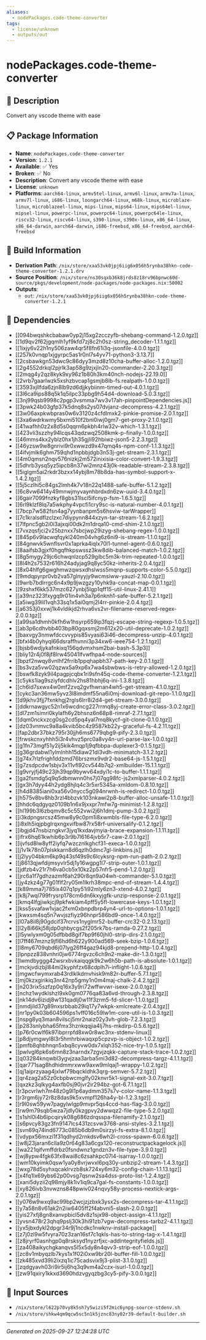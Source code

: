 ```yaml
---
aliases:
  - nodePackages.code-theme-converter
tags:
  - license/unknown
  - outputs/out
---
```


# nodePackages.code-theme-converter

## 📝 Description

Convert any vscode theme with ease

## 📋 Package Information

- **Name**: `nodePackages.code-theme-converter`
- **Version**: `1.2.1`
- **Available**: ✅ Yes
- **Broken**: ✅ No
- **Description**: Convert any vscode theme with ease
- **License**: `unknown`
- **Platforms**: `aarch64-linux`, `armv5tel-linux`, `armv6l-linux`, `armv7a-linux`, `armv7l-linux`, `i686-linux`, `loongarch64-linux`, `m68k-linux`, `microblaze-linux`, `microblazeel-linux`, `mips-linux`, `mips64-linux`, `mips64el-linux`, `mipsel-linux`, `powerpc-linux`, `powerpc64-linux`, `powerpc64le-linux`, `riscv32-linux`, `riscv64-linux`, `s390-linux`, `s390x-linux`, `x86_64-linux`, `x86_64-darwin`, `aarch64-darwin`, `i686-freebsd`, `x86_64-freebsd`, `aarch64-freebsd`

## 🔧 Build Information

- **Derivation Path**: `/nix/store/xaa53vk0jpj6iig6x056h5rynba38hkn-code-theme-converter-1.2.1.drv`
- **Source Position**: `/nix/store/ns30sqxb36k8jrds8z18rv96bpnwc60d-source/pkgs/development/node-packages/node-packages.nix:50002`
- **Outputs**:
  - `out`:  `/nix/store/xaa53vk0jpj6iig6x056h5rynba38hkn-code-theme-converter-1.2.1`

## 🔗 Dependencies

- [[094bwqshkcbabaw0yp2j15xg2zcczyfb-shebang-command-1.2.0.tgz]]
- [[1d9qv2f62jgqmlh1yf9kfd7zj8c2h0sz-string_decoder-1.1.1.tgz]]
- [[1ixjy6v22h1ny506zaw4qr5f8fn61i3q-jsonfile-4.0.0.tgz]]
- [[257k0vnqp1xjgyrpc5as1r0nl7s4yv71-python3-3.13.7]]
- [[2csbawkgn53dwc9c86dyy3mzd8z10cha-buffer-alloc-1.2.0.tgz]]
- [[2g4552drkql2pjrlk3ap58g9zjxjln20-commander-2.20.3.tgz]]
- [[2mqg4y2qz8kyk9xy96z1b80h3km40nch-nodejs-22.19.0]]
- [[2vrb7gaarlwzk5xshzbvcap1gsmjb8ib-fs.realpath-1.0.0.tgz]]
- [[3593xjllfda6zjn8lb9zd6djjkybiinm-timed-out-4.0.1.tgz]]
- [[3l6ca9ips88q5k1q5ilpc33pbg9h54d4-download-5.0.3.tgz]]
- [[3nj99qsb9998c2pgp3vsmma7wv3v17ah-pinpointDependencies.js]]
- [[3pwk24b03gfp37k5dnq8s2ys07dvjanz-decompress-4.2.1.tgz]]
- [[3w06axpkwbpras0w6v3120z4cfdlmxk2-pinkie-promise-2.0.1.tgz]]
- [[3xa6wdrkwmy5bxmi510f2bni0iwj0gm7-get-proxy-2.1.0.tgz]]
- [[41wafhh0z2x8d5s0qqrn6pkbh4rlw32v-which-1.3.1.tgz]]
- [[423vli3szzhy94lcqs43qdzwq2508kmk-p-finally-1.0.0.tgz]]
- [[46mms4kx2yblz0hx1jh35gjli92hbiwz-json5-2.2.3.tgz]]
- [[46yzsw9w8gnrivi9r0xwwzd9x47qmq4s-npm-conf-1.1.3.tgz]]
- [[4ifvjmlk6ghm759qhd1npbbjdgb3n53j-get-stream-2.3.1.tgz]]
- [[4m0qmsn2nqv576nizkj2m572inixisia-color-convert-1.9.3.tgz]]
- [[5dhrb3ysq5yz5ipcb8n37wi2mnz43j0k-readable-stream-2.3.8.tgz]]
- [[5iglgm5ai2rkdr3bzxx14ybj8m78b8da-has-symbol-support-x-1.4.2.tgz]]
- [[5j5czlhi5c84gs2lmh4k7v18n22q1488-safe-buffer-5.1.2.tgz]]
- [[6c8vw6414y49mnwjmyvaynhbrdxdn6zw-uuid-3.4.0.tgz]]
- [[6gair7099fnzkyf8gbs31lscl5ifcnyp-fsm-1.6.5.tgz]]
- [[6rl9klzf8lq7a5wkphy4vpcfi1cry9sc-is-natural-number-4.0.1.tgz]]
- [[7bcp7w582fsn4ag7yynbanpm5s6hsviw-tarWrapper]]
- [[7c1kralsdflzclzxc7diypynn844xzyn-tar-stream-1.6.2.tgz]]
- [[7lfpnc5gb2i0i3ajxqi00dk2m1drqa10-cmd-shim-2.1.0.tgz]]
- [[7vxzqsfjci2v25bznxx7sbcjwp29izyg-shebang-regex-1.0.0.tgz]]
- [[845p6v9lacwqfqykl240m04vhg6z6ni9-is-stream-1.1.0.tgz]]
- [[84gnwvk5wnflsvr0x1aprka4iqlx70l1-tunnel-agent-0.6.0.tgz]]
- [[8aaifsb3gjxf0hgqfhkpswssz3kw8dib-balanced-match-1.0.2.tgz]]
- [[8g5mygy29jc6chwqnlzcp529gibc5m3k-trim-repeated-1.0.0.tgz]]
- [[8l4h2s7532r616h24adyjag9q8yc50kz-inherits-2.0.4.tgz]]
- [[8x04hlfg6gwghmwzqwsxdhslwss5mqnp-supports-color-5.5.0.tgz]]
- [[9mdqpyrpr0vb2va57glnyyjy9wcmsiww-yauzl-2.10.0.tgz]]
- [[9wrb7bdlrrgc6n4x9p9jwzgzy10yhk9a-concat-map-0.0.1.tgz]]
- [[9zshxf6kk537mzc627ynbj5lgp1qff15-util-linux-2.41.1]]
- [[a39nz323fxygq9r01in4vh3a7p6nknh1-safe-buffer-5.2.1.tgz]]
- [[a5iwg39lil1vqh33sq1x5ai0qmj2l4rr-pinkie-2.0.4.tgz]]
- [[a6353j0xxwj1k4vldikjd2rhva6vs2vr-filename-reserved-regex-2.0.0.tgz]]
- [[a99sa1dhmh0kfh6w1hsyrp659ip3fqzj-escape-string-regexp-1.0.5.tgz]]
- [[ab3p6cdhvbb403bp80gqxsmj2m612x20-util-deprecate-1.0.2.tgz]]
- [[baxvgy3nmwfdccvvypis85vyasi63i46-decompress-unzip-4.0.1.tgz]]
- [[bfxl4b0yhyql66dsraffhvnni3p34xw6-ieee754-1.2.1.tgz]]
- [[bjsb6wdjykafnkixq156qdvmxhsm2bai-bash-5.3p3]]
- [[bliy12r4j0f8jf8lrw45041lfvwfhpa4-node-sources]]
- [[bpzf2nwqy8vnlhf2frrib1ppqhapbh37-path-key-2.0.1.tgz]]
- [[bs3vza5vw02qzwx5a9xp6x7wa4sbwbws-is-retry-allowed-1.2.0.tgz]]
- [[bswfk8zyk9il4pagpjcqbx1ri9sfn45q-code-theme-converter-1.2.1.tgz]]
- [[c5yks1iag9sziyfdcdhlv2hs81hbhj6q-ini-1.3.8.tgz]]
- [[ch6id7sxwx4w0mf2zvq2gvfhwnan4wh5-get-stream-4.1.0.tgz]]
- [[cykc3an36mw5yvz3l8imdmf55na6i0mj-download-git-repo-1.1.0.tgz]]
- [[d9jkhv3fjj7fxnkhgj2rgls6lrr8i2d4-get-stream-3.0.0.tgz]]
- [[ddkrnawgyc52n1x6wcdncg227rrmq8yj-create-error-class-3.0.2.tgz]]
- [[dl7zm1simri0kylafh6y2bhsnz6n68p8-rimraf-2.7.1.tgz]]
- [[dqm0nckxzcg0sg2cd5pq4yal7mq8kycf-git-clone-0.1.0.tgz]]
- [[dz03vnmvc9a8a4kvib5bc4z9587kb22y-graceful-fs-4.2.11.tgz]]
- [[fap2dbr37bkz795r30jjh6ms6779qbg9-pify-2.3.0.tgz]]
- [[frwskcnxyhhh5i3r4vhvz5prc0a8vy4n-url-parse-lax-1.0.0.tgz]]
- [[g1fn73mgf51y2ij5kik4mqp1j9qfbbpa-duplexer3-0.1.5.tgz]]
- [[g36grdabwl1ylmlnhh15diaw21di3vdh-minimatch-3.1.2.tgz]]
- [[g74x7rlzfrigh1ddzmd76brszmx9vdr2-base64-js-1.5.1.tgz]]
- [[g7zsdpcdw1sbjv3x11vfl92cv544b7q2-xmlbuilder-15.1.1.tgz]]
- [[g9vryjfj49c23jh39qp9bywv64xdyi1c-to-buffer-1.1.1.tgz]]
- [[ga2fsmdg5q9q5dbmwnn0hs7j07qg98fc-js2xmlparser-4.0.2.tgz]]
- [[gx3h7dyy44h2ydg8hjlq4c3r5xr5345a-xmldom-0.8.10.tgz]]
- [[h4d8385iani0xa56v0nycc5g094nrwnh-is-redirect-1.0.0.tgz]]
- [[h575v8bv8hb3rzl4bbzvk103nkawi2p8-buffer-alloc-unsafe-1.1.0.tgz]]
- [[hhdc6qdgyqz0109b1n6x9jxxpr7mfw7g-minimist-1.2.8.tgz]]
- [[hl199b3l6zbqmv8c5c552vwi2j6h1dmj-pump-3.0.2.tgz]]
- [[i3kdpngsrcsz45mw8y9c0pm1i8xwmbls-file-type-6.2.0.tgz]]
- [[i8xlh5iqjpbglrqxngxvifbw87rx58rf-universalify-0.1.2.tgz]]
- [[ibgjd47nsbizngkvr3jyq1kxdavjmyia-brace-expansion-1.1.11.tgz]]
- [[ifrx6hq61kwhib6p3r9b7l6164jvb5r7-caw-2.0.1.tgz]]
- [[ijvfsd8lw8yff2iyfq7wzcznlkghcf31-execa-1.0.0.tgz]]
- [[j1v1k78n07plskkarn8d6qzlh0dmc7gl-linkbins.js]]
- [[j2lyy04bkm6kp9q43sf49s9c6lcyksrg-npm-run-path-2.0.2.tgz]]
- [[j8613qjwfdijmsyvlr5dj1y16wgpg1l7-strip-outer-1.0.1.tgz]]
- [[jdfzb4v21r7h6va0cb5x10kz2p57nfr5-pend-1.2.0.tgz]]
- [[jrc6a1f7gdhzazmf6ah290r8qn9a04wh-commander-5.1.0.tgz]]
- [[jy4zkz4g77g01flf2ry05m1lkrh38mpc-end-of-stream-1.4.4.tgz]]
- [[k89mma7j785ix407q1py51i92mly6zn3-xtend-4.0.2.tgz]]
- [[k8j7wql799frysrp178cm6dn6kxyjgfk-unzip-response-2.0.1.tgz]]
- [[kmq4lfgjiwkjcj9pkfwkiam4pff5y5fl-lowercase-keys-1.0.1.tgz]]
- [[kss5svafaw1vjac2fxm0xbnpdbrp4yn4-url-to-options-1.0.1.tgz]]
- [[kwxsm4sq5n7wvjszfiyz96hnpr586bd9-once-1.4.0.tgz]]
- [[l07a8il8j90gdcif37rcrvs1nyglmr52-buffer-crc32-0.2.13.tgz]]
- [[l2y8i66kj58jdp0qhbycgs2f205rk7bs-ramda-0.27.2.tgz]]
- [[l5ywlyxm0g05dfbbd8gif7bp9f60jhl0-strip-dirs-2.1.0.tgz]]
- [[l7ff467mznz9jfl6hd6h622y900ad569-seek-bzip-1.0.6.tgz]]
- [[l8my6709qbd6j07lyg26ff4gaz94kjd8-prepend-http-1.0.4.tgz]]
- [[lpnpzz838vnhri0jw6774rgvzc6ch9n2-make-dir-1.3.0.tgz]]
- [[lwmdbyggg42wsrxbvkaiqqgk9k2w6h5b-path-is-absolute-1.0.1.tgz]]
- [[mckjvdizbjl84mi2kyphfzx68cdplh7i-inflight-1.0.6.tgz]]
- [[mgwcfwymxrab43rdlklkdmvhisk9m82r-buffer-5.7.1.tgz]]
- [[mj0kzxgirikiq3nr42np5gmy1n0m4maj-chalk-2.4.2.tgz]]
- [[n203rix5szfzp0q16x3y9ri72wffwvwr-isexe-2.0.0.tgz]]
- [[nchz1wydklshzl9xk0gm0776qa83a6vd-through-2.3.8.tgz]]
- [[nk14dv6izidj8w131qadlj0w11f3zrm5-fd-slicer-1.1.0.tgz]]
- [[nmdjild37g89nxsrbbab29iq17y7wkpk-xmlcreate-2.0.4.tgz]]
- [[nr1py0k03b604596ps1vff016c59lw1m-core-util-is-1.0.3.tgz]]
- [[nspg8yq3man8vilscj5mr2naiz02y3vh-glob-7.2.3.tgz]]
- [[p283snlybha65fmx3hznkqqjia4lj7hs-mkdirp-0.5.6.tgz]]
- [[p76r0cwlf6k97ibprrpfd8xw0r8wc3nx-stdenv-linux]]
- [[p8djymgwyl8l3r5hmhrbiwaqxp5cpzvp-is-object-1.0.2.tgz]]
- [[pmfb8qhbhnqn5xbq8cyvw0dx7xlqh352-nice-try-1.0.5.tgz]]
- [[pwlvgl6pk6s6mn8z3narndx7zgvjzqkk-capture-stack-trace-1.0.2.tgz]]
- [[q03284knqwbl3ygvjzaa3arba5mi3d82-decompress-targz-4.1.1.tgz]]
- [[qar771sag8hdhidmmrxww9axw9mlqaj1-wrappy-1.0.2.tgz]]
- [[qj1aiprzyaag4jxlwf79bqckldhk3qrg-semver-5.7.2.tgz]]
- [[qr4zag2a52z0cbpbwcmglfy02knvr5k1-signal-exit-3.0.7.tgz]]
- [[qxzkz3qlkyg4axfb0sj90jvr2ir294bz-got-6.7.1.tgz]]
- [[r3pcvrlwh7m48z0g9l1p6aydmm357s7v-color-name-1.1.3.tgz]]
- [[r3rgm6jy72r8z8das9k5xvmpf126ha4y-bl-1.2.3.tgz]]
- [[r9l0sw59yw7pagylwlgp9mvpr5qs4ccd-has-flag-3.0.0.tgz]]
- [[rw9m79sqb5wza7jdly0kzgpvy2dwwqz2-file-type-5.2.0.tgz]]
- [[s1shl0i4b6ipcqiryk08g686zdrqsspa-filenamify-2.1.0.tgz]]
- [[s6pvcy83gz3fn9147lcs431zcsvw3768-ansi-styles-3.2.1.tgz]]
- [[svn69q74ind6773c085b6db9m0sirzyi-fs-extra-8.1.0.tgz]]
- [[vdypx56mxzi1f31qdhyd2rnkdsv6wh2l-cross-spawn-6.0.6.tgz]]
- [[w8j23jaran6clla9z0r64g83a6cgx120-reconstructpackagelock.js]]
- [[wa221qifvmffdrbz0fsndwnz1gndzn3v-file-type-3.9.0.tgz]]
- [[wj8ypw4fgk63fx8wai8c6zsahkpc07l4-isarray-1.0.0.tgz]]
- [[wm10kyimk0qsw1ya0y8vrjwvxl6pq30y-unbzip2-stream-1.4.3.tgz]]
- [[wxg78d5syhxqcaklrvzb8sk724xy6m32-config-chain-1.1.13.tgz]]
- [[x4fq1lx69ybs62p00vsg7qsnw2sa4dss-proto-list-1.2.4.tgz]]
- [[xani5dyzii2q98mjy8k1iv1iq9ca7gal-fs-constants-1.0.0.tgz]]
- [[xy826ivb3nvwzns848pwiv024nqvy58y-process-nextick-args-2.0.1.tgz]]
- [[y076w9wxq9ac99bp2wcjzjzbxk3ysx2s-decompress-tar-4.1.1.tgz]]
- [[y7a58n8v61ak2n2iw6405ff2f4abvni5-slash-2.0.0.tgz]]
- [[yis27xfj8gn8xanvpbicl5dv8z1sjx98-object-assign-4.1.1.tgz]]
- [[yvsn478r23qhq9pslj30k3hi91zb7vgw-decompress-tarbz2-4.1.1.tgz]]
- [[yx5jbxdykl2dpgr34r9j1ncdkc1nwknv-install-package]]
- [[z7j0zl9w5fvyra70z3zan16sf7c1qkls-has-to-string-tag-x-1.4.1.tgz]]
- [[z8jryrf0asnhgp0q8rsksyd1nyzrfjxc-addintegrityfields.js]]
- [[za408aikychgkanqvs5l5x5dy8n4qvv3-strip-eof-1.0.0.tgz]]
- [[zc8v1mbyqzlb7kys1x1f02i0xw9br20l-buffer-fill-1.0.0.tgz]]
- [[zk485xvd39li2ixzq1ic75cadsvix9j3-plist-3.1.0.tgz]]
- [[zqdgyavh03ri9ir5ij6hq3q9vm4a2czx-isurl-1.0.0.tgz]]
- [[zw91qxiry1kkxd3690hdzvgyqzbg3cy5-pify-3.0.0.tgz]]

## 📁 Input Sources

- `/nix/store/l622p70vy8k5sh7y5wizi5f2mic6ynpg-source-stdenv.sh`
- `/nix/store/shkw4qm9qcw5sc5n1k5jznc83ny02r39-default-builder.sh`

---
*Generated on 2025-09-27 12:24:28 UTC*

